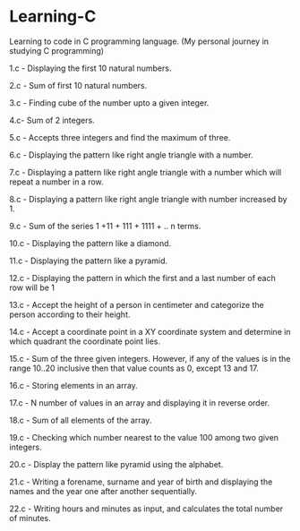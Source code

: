 # Learning-C
Learning to code in C programming language. (My personal journey in studying C programming)

1.c - Displaying the first 10 natural numbers.

2.c - Sum of first 10 natural numbers.

3.c - Finding cube of the number upto a given integer.

4.c- Sum of 2 integers.

5.c - Accepts three integers and find the maximum of three.

6.c - Displaying the pattern like right angle triangle with a number.

7.c - Displaying a pattern like right angle triangle with a number which will repeat a number in a row.

8.c - Displaying a pattern like right angle triangle with number increased by 1.

9.c - Sum of the series 1 +11 + 111 + 1111 + .. n terms.

10.c - Displaying the pattern like a diamond.

11.c - Displaying the pattern like a pyramid.

12.c - Displaying the pattern in which the first and a last number of each row will be 1

13.c - Accept the height of a person in centimeter and categorize the person according to their height.

14.c - Accept a coordinate point in a XY coordinate system and determine in which quadrant the coordinate point lies.

15.c - Sum of the three given integers. However, if any of the values is in the range 10..20 
inclusive then that value counts as 0, except 13 and 17.

16.c - Storing elements in an array.

17.c - N number of values in an array and displaying it in reverse order.

18.c - Sum of all elements of the array.

19.c - Checking which number nearest to the value 100 among 
two given integers.

20.c - Display the pattern like pyramid using the alphabet.

21.c - Writing a forename, surname and year of birth and displaying the names and the year one after another sequentially. 

22.c - Writing hours and minutes as input, and calculates the total number of minutes.
